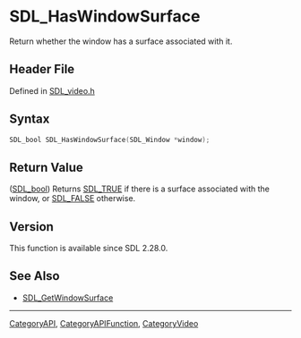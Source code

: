 # SDL_HasWindowSurface

Return whether the window has a surface associated with it.

## Header File

Defined in [SDL_video.h](https://github.com/libsdl-org/SDL/blob/SDL2/include/SDL_video.h)

## Syntax

```c
SDL_bool SDL_HasWindowSurface(SDL_Window *window);
```

## Return Value

([SDL_bool](SDL_bool)) Returns [SDL_TRUE](SDL_TRUE) if there is a surface
associated with the window, or [SDL_FALSE](SDL_FALSE) otherwise.

## Version

This function is available since SDL 2.28.0.

## See Also

- [SDL_GetWindowSurface](SDL_GetWindowSurface)






----
[CategoryAPI](CategoryAPI), [CategoryAPIFunction](CategoryAPIFunction), [CategoryVideo](CategoryVideo)

